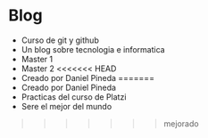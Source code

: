 # Blog
* Curso de git y     github
* Un blog sobre tecnologia e informatica
* Master 1
* Master 2
<<<<<<< HEAD
* Creado por Daniel Pineda
=======
* Creado por Daniel Pineda
* Practicas del curso de Platzi
* Sere el mejor del mundo
>>>>>>> mejorado
